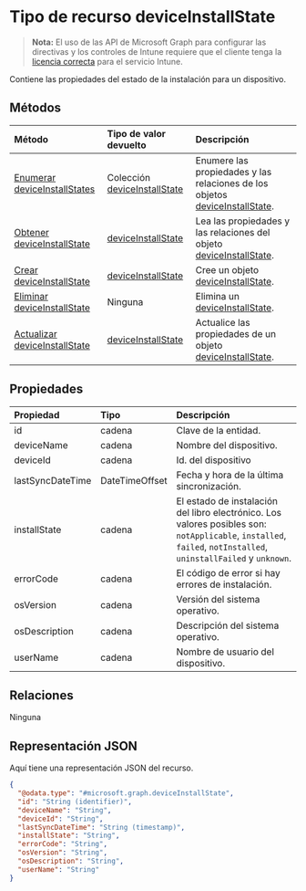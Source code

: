 # <a name="deviceinstallstate-resource-type"></a>Tipo de recurso deviceInstallState

> **Nota:** El uso de las API de Microsoft Graph para configurar las directivas y los controles de Intune requiere que el cliente tenga la [licencia correcta](https://go.microsoft.com/fwlink/?linkid=839381) para el servicio Intune.

Contiene las propiedades del estado de la instalación para un dispositivo.
## <a name="methods"></a>Métodos
|Método|Tipo de valor devuelto|Descripción|
|:---|:---|:---|
|[Enumerar deviceInstallStates](../api/intune_books_deviceinstallstate_list.md)|Colección [deviceInstallState](../resources/intune_books_deviceinstallstate.md)|Enumere las propiedades y las relaciones de los objetos [deviceInstallState](../resources/intune_books_deviceinstallstate.md).|
|[Obtener deviceInstallState](../api/intune_books_deviceinstallstate_get.md)|[deviceInstallState](../resources/intune_books_deviceinstallstate.md)|Lea las propiedades y las relaciones del objeto [deviceInstallState](../resources/intune_books_deviceinstallstate.md).|
|[Crear deviceInstallState](../api/intune_books_deviceinstallstate_create.md)|[deviceInstallState](../resources/intune_books_deviceinstallstate.md)|Cree un objeto [deviceInstallState](../resources/intune_books_deviceinstallstate.md).|
|[Eliminar deviceInstallState](../api/intune_books_deviceinstallstate_delete.md)|Ninguna|Elimina un [deviceInstallState](../resources/intune_books_deviceinstallstate.md).|
|[Actualizar deviceInstallState](../api/intune_books_deviceinstallstate_update.md)|[deviceInstallState](../resources/intune_books_deviceinstallstate.md)|Actualice las propiedades de un objeto [deviceInstallState](../resources/intune_books_deviceinstallstate.md).|

## <a name="properties"></a>Propiedades
|Propiedad|Tipo|Descripción|
|:---|:---|:---|
|id|cadena|Clave de la entidad.|
|deviceName|cadena|Nombre del dispositivo.|
|deviceId|cadena|Id. del dispositivo|
|lastSyncDateTime|DateTimeOffset|Fecha y hora de la última sincronización.|
|installState|cadena|El estado de instalación del libro electrónico. Los valores posibles son: `notApplicable`, `installed`, `failed`, `notInstalled`, `uninstallFailed` y `unknown`.|
|errorCode|cadena|El código de error si hay errores de instalación.|
|osVersion|cadena|Versión del sistema operativo.|
|osDescription|cadena|Descripción del sistema operativo.|
|userName|cadena|Nombre de usuario del dispositivo.|

## <a name="relationships"></a>Relaciones
Ninguna
## <a name="json-representation"></a>Representación JSON
Aquí tiene una representación JSON del recurso.
<!-- {
  "blockType": "resource",
  "keyProperty": "id",
  "@odata.type": "microsoft.graph.deviceInstallState"
}
-->
``` json
{
  "@odata.type": "#microsoft.graph.deviceInstallState",
  "id": "String (identifier)",
  "deviceName": "String",
  "deviceId": "String",
  "lastSyncDateTime": "String (timestamp)",
  "installState": "String",
  "errorCode": "String",
  "osVersion": "String",
  "osDescription": "String",
  "userName": "String"
}
```



